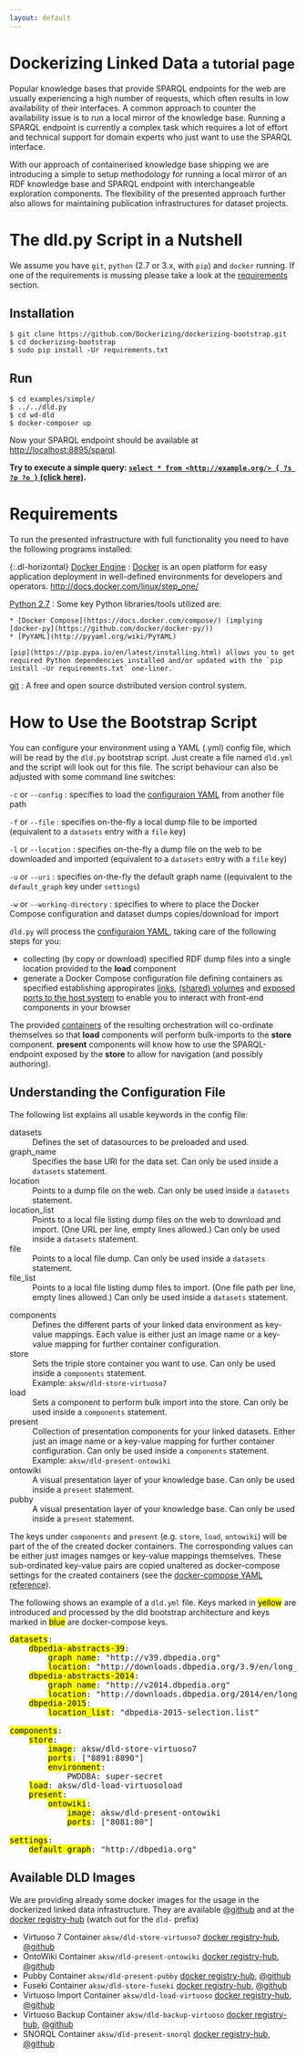 ```yaml
---
layout: default
---
```


<a id="introduction"></a>

# Dockerizing Linked Data <small>a tutorial page</small>

Popular knowledge bases that provide SPARQL endpoints for the web are usually experiencing a high number of requests, which often results in low availability of their interfaces.
A common approach to counter the availability issue is to run a local mirror of the knowledge base. Running a SPARQL endpoint is currently a complex task which requires a lot of effort and technical support for domain experts who just want to use the SPARQL interface.

With our approach of containerised knowledge base shipping we are introducing a simple to setup methodology for running a local mirror of an RDF knowledge base and SPARQL endpoint with interchangeable exploration components.
The flexibility of the presented approach further also allows for maintaining publication infrastructures for dataset projects.

# The dld.py Script in a Nutshell

We assume you have `git`, `python` (2.7 or 3.x, with `pip`) and `docker` running. If one of the requirements is mussing please take a look at the [requirements](#requirements) section.

## Installation

    $ git clone https://github.com/Dockerizing/dockerizing-bootstrap.git
    $ cd dockerizing-bootstrap
    $ sudo pip install -Ur requirements.txt

## Run

    $ cd examples/simple/
    $ ../../dld.py
    $ cd wd-dld
    $ docker-composer up

Now your SPARQL endpoint should be available at [http://localhost:8895/sparql](http://localhost:8895/sparql).

**Try to execute a simple query: [`select * from <http://example.org/> { ?s ?p ?o }` (click here)](http://localhost:8895/sparql?query=select+*+from+<http%3A%2F%2Fexample.org%2F>+{+%3Fs+%3Fp+%3Fo+}).**

# Requirements

To run the presented infrastructure with full functionality you need to have the following programs installed:

{:.dl-horizontal}
[Docker Engine](http://docs.docker.com/installation/)
: [Docker](https://docs.docker.com) is an open platform for easy application deployment in well-defined environments for developers and operators.
http://docs.docker.com/linux/step_one/

[Python 2.7](https://wiki.python.org/moin/BeginnersGuide/Download)
: Some key Python libraries/tools utilized are:

    * [Docker Compose](https://docs.docker.com/compose/) (implying [docker-py](https://github.com/docker/docker-py/))
    * [PyYAML](http://pyyaml.org/wiki/PyYAML)

    [pip](https://pip.pypa.io/en/latest/installing.html) allows you to get required Python dependencies installed and/or updated with the `pip install -Ur requirements.txt` one-liner.

[git](https://git-scm.com/book/en/v2/Getting-Started-Installing-Git)
: A free and open source distributed version control system.

<a id="bootstrap"></a>

# How to Use the Bootstrap Script

You can configure your environment using a YAML (.yml) config file, which will be read by the `dld.py` bootstrap script.
Just create a file named `dld.yml` and the script will look out for this file. The script behaviour can also be adjusted with
some command line switches:

`-c` or `--config`
: specifies to load the [configuraion YAML](#config) from another file path

`-f` or `--file`
: specifies on-the-fly a local dump file to be imported (equivalent to a `datasets` entry with a `file` key)

`-l` or `--location`
: specifies on-the-fly a dump file on the web to be downloaded and imported (equivalent to a `datasets` entry with a `file` key)

`-u` or `--uri`
: specifies on-the-fly the default graph name ((equivalent to the `default_graph` key under `settings`)

`-w` or `--working-directory`
: specifies to where to place the Docker Compose configuration and dataset dumps copies/download for import

`dld.py` will process the [configuraion YAML](#config), taking care of the following steps for you:

  * collecting (by copy or download) specified RDF dump files into a single location provided to the **load** component
  * generate a Docker Compose configuration file defining containers as specified establishing appropirates [links](http://docs.docker.com/userguide/dockerlinks/), [(shared) volumes](http://docs.docker.com/userguide/dockervolumes/) and [exposed ports to the host system](http://docs.docker.com/userguide/usingdocker/#viewing-our-web-application-container) to enable you to interact with front-end components in your browser

The provided [containers](#containers) of the resulting orchestration will co-ordinate themselves so that **load** components will perform bulk-imports to the **store** component. **present** components will know how to use the SPARQL-endpoint exposed by the **store** to allow for navigation (and possibly authoring).

<a id="config"></a>

## Understanding the Configuration File

The following list explains all usable keywords in the config file:

<dl class="dl-horizontal">
    <di>
        <dt>datasets</dt>
        <dd>Defines the set of datasources to be preloaded and used.</dd>
    </di>
    <di>
        <dt>graph_name</dt>
        <dd>Specifies the base URI for the data set. Can only be used inside a <code>datasets</code> statement.</dd>
    </di>
    <di>
        <dt>location</dt>
        <dd>Points to a dump file on the web. Can only be used inside a <code>datasets</code> statement.</dd>
    </di>
    <di>
        <dt>location_list</dt>
        <dd>Points to a local file listing dump files on the web to download and import. (One URL per line, empty lines allowed.) Can only be used inside a <code>datasets</code> statement.</dd>
    </di>
    <di>
        <dt>file</dt>
        <dd>Points to a local file dump. Can only be used inside a <code>datasets</code> statement.</dd>
    </di>
    <di>
        <dt>file_list</dt>
        <dd>Points to a local file listing dump files to import. (One file path per line, empty lines allowed.) Can only be used inside a <code>datasets</code> statement.</dd>
    </di>
</dl>

<dl class="dl-horizontal">
    <di>
        <dt>components</dt>
        <dd>Defines the different parts of your linked data environment as key-value mappings. Each value is either just an image name or a key-value mapping for further container configuration.</dd>
    </di>
    <di>
        <dt>store</dt>
        <dd>Sets the triple store container you want to use. Can only be used inside a <code>components</code> statement.
            <br />
            Example: <code>aksw/dld-store-virtuoso7</code>
        </dd>
    </di>
    <di>
        <dt>load</dt>
        <dd>Sets a component to perform bulk import into the store. Can only be used inside a <code>components</code> statement.</dd>
    </di>
    <di>
        <dt>present</dt>
        <dd>Collection of presentation components for your linked datasets. Either just an image name or a key-value mapping for further container configuration. Can only be used inside a <code>components</code> statement.<br />
            Example: <code>aksw/dld-present-ontowiki</code>
        </dd>
    </di>
    <di>
        <dt>ontowiki</dt>
        <dd>A visual presentation layer of your knowledge base. Can only be used inside a <code>present</code> statement.</dd>
    </di>
    <di>
        <dt>pubby</dt>
        <dd>A visual presentation layer of your knowledge base. Can only be used inside a <code>present</code> statement.</dd>
    </di>
</dl>

The keys under `components` and `present` (e.g. `store`, `load`, `ontowiki`) will be part of the of the created docker containers. The corresponding values can be either just images namges or key-value mappings themselves. These sub-ordinated key-value pairs are copied unaltered as docker-compose settings for the created containers (see the [docker-compose YAML reference](https://docs.docker.com/compose/yml/)).



The following shows an example of a `dld.yml` file.
Keys marked in <mark class="yellow">yellow</mark> are introduced and processed by the dld bootstrap architecture and keys marked in <mark class="blue">blue</mark> are docker-compose keys.

<pre>
<mark class="yellow">datasets</mark>:
    <mark class="yellow">dbpedia-abstracts-39</mark>:
        <mark class="yellow">graph_name</mark>: "http://v39.dbpedia.org"
        <mark class="yellow">location</mark>: "http://downloads.dbpedia.org/3.9/en/long_abstracts_en.ttl.bz2"
    <mark class="yellow">dbpedia-abstracts-2014</mark>:
        <mark class="yellow">graph_name</mark>: "http://v2014.dbpedia.org"
        <mark class="yellow">location</mark>: "http://downloads.dbpedia.org/2014/en/long_abstracts_en.ttl.bz2"
    <mark class="yellow">dbpedia-2015</mark>:
        <mark class="yellow">location_list</mark>: "dbpedia-2015-selection.list"

<mark class="yellow">components</mark>:
    <mark class="yellow">store</mark>:
        <mark class="blue">image</mark>: aksw/dld-store-virtuoso7
        <mark class="blue">ports</mark>: ["8891:8890"]
        <mark class="blue">environment</mark>:
            PWDDBA: super-secret
    <mark class="yellow">load</mark>: aksw/dld-load-virtuosoload
    <mark class="yellow">present</mark>:
        <mark class="yellow">ontowiki</mark>:
            <mark class="blue">image</mark>: aksw/dld-present-ontowiki
            <mark class="blue">ports</mark>: ["8081:80"]

<mark class="yellow">settings</mark>:
    <mark class="yellow">default_graph</mark>: "http://dbpedia.org"
</pre>

<a id="containers"></a>

## Available DLD Images

We are providing already some docker images for the usage in the dockerized linked data infrastructure.
They are available [@github](http://github.com/dockerizing) and at the [docker registry-hub](https://registry.hub.docker.com/repos/aksw/) (watch out for the `dld-` prefix)

* Virtuoso 7 Container `aksw/dld-store-virtuoso7` [docker registry-hub](https://registry.hub.docker.com/u/aksw/dld-store-virtuoso7/), [@github](https://github.com/Dockerizing/triplestore-virtuoso7)
* OntoWiki Container `aksw/dld-present-ontowiki` [docker registry-hub](https://registry.hub.docker.com/u/aksw/dld-present-ontowiki/), [@github](https://github.com/Dockerizing/OntoWiki)
* Pubby Container `aksw/dld-present-pubby` [docker registry-hub](https://registry.hub.docker.com/u/aksw/dld-present-pubby/),  [@github](https://github.com/Dockerizing/present-pubby)
* Fuseki Container `aksw/dld-store-fuseki` [docker registry-hub](https://registry.hub.docker.com/u/aksw/dld-store-fuseki/), [@github](https://github.com/Dockerizing/fuseki-docker)
* Virtuoso Import Container `aksw/dld-load-virtuoso` [docker registry-hub](https://registry.hub.docker.com/u/aksw/dld-load-virtuoso/), [@github](https://github.com/Dockerizing/virtuoso-import-docker)
* Virtuoso Backup Container `aksw/dld-backup-virtuoso` [docker registry-hub](https://registry.hub.docker.com/u/aksw/dld-backup-virtuoso/), [@github](https://github.com/Dockerizing/virtuoso-backup-docker)
* SNORQL Container `aksw/dld-present-snorql` [docker registry-hub](https://registry.hub.docker.com/u/aksw/dld-present-snorql/), [@github](https://github.com/Dockerizing/snorql-docker)
